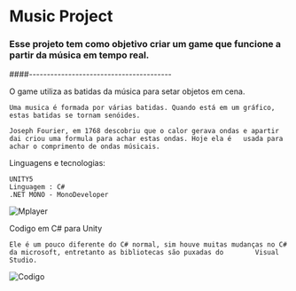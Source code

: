<h1>Music Project</h1>

<h3>Esse projeto tem como objetivo criar um game que funcione a partir da música em tempo real.</h3>

####----------------------------------------

O game utiliza as batidas da música para setar objetos em cena.

	Uma musica é formada por várias batidas. Quando está em um gráfico, estas batidas se tornam senóides. 
	
	Joseph Fourier, em 1768 descobriu que o calor gerava ondas e apartir dai criou uma formula para achar estas ondas. Hoje ela é 	usada para achar o comprimento de ondas músicais. 

Linguagens e tecnologias:

	UNITY5
	Linguagem : C#
	.NET MONO - MonoDeveloper

![Mplayer](https://i.imgur.com/HxlHOBa.png "Mplayer")

Codigo em C# para Unity 
	
	Ele é um pouco diferente do C# normal, sim houve muitas mudanças no C# da microsoft, entretanto as bibliotecas são puxadas do    	 Visual Studio. 
	
![Codigo](https://i.imgur.com/Pv1YF60.png "Codigo")
	
	

